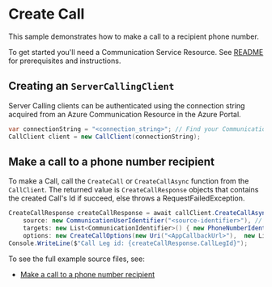 # Create Call

This sample demonstrates how to make a call to a recipient phone number.

To get started you'll need a Communication Service Resource.  See [README][README] for prerequisites and instructions.

## Creating an `ServerCallingClient`

Server Calling clients can be authenticated using the connection string acquired from an Azure Communication Resource in the Azure Portal.

```C# Snippet:Azure_Communication_ServerCalling_Tests_Samples_CreateServerCallingClient
var connectionString = "<connection_string>"; // Find your Communication Services resource in the Azure portal
CallClient client = new CallClient(connectionString);
```

## Make a call to a phone number recipient

To make a Call, call the `CreateCall` or `CreateCallAsync` function from the `CallClient`. The returned value is `CreateCallResponse` objects that contains the created Call's Id if succeed, else throws a RequestFailedException.

```C# Snippet:Azure_Communication_Call_Tests_CreateCallAsync
CreateCallResponse createCallResponse = await callClient.CreateCallAsync(
    source: new CommunicationUserIdentifier("<source-identifier>"), // Your Azure Communication Resource Guid Id used to make a Call
    targets: new List<CommunicationIdentifier>() { new PhoneNumberIdentifier("<targets-phone-number>") }, // E.164 formatted recipient phone number
    options: new CreateCallOptions(new Uri("<AppCallbackUrl>"),  new List<CallModality> { CallModality.Audio }, new List<EventSubscriptionType> { EventSubscriptionType.ParticipantsUpdated, EventSubscriptionType.DtmfReceived }); / The options for creating a call.
Console.WriteLine($"Call Leg id: {createCallResponse.CallLegId}");
```

To see the full example source files, see:

* [Make a call to a phone number recipient](https://github.com/Azure/azure-sdk-for-net/blob/e1f7d444ebca820f460255a2af00f67f72d8b2aa/sdk/communication/Azure.Communication.Calling.Server/tests/samples/Sample1_CallClient.cs)

[README]: https://github.com/Azure/azure-sdk-for-net/blob/11ca9dd3ae95611e965b7cc000e74eb689f0b819/sdk/communication/Azure.Communication.Calling.Server/README.md#getting-started
